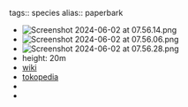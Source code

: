 tags:: species
alias:: paperbark

- ![Screenshot 2024-06-02 at 07.56.14.png](https://peach-geographical-bat-397.mypinata.cloud/ipfs/QmZfKR7T3anWpavhVHMkYLSssc6jxwhD4XUHMxRVLBw23F)
- ![Screenshot 2024-06-02 at 07.56.06.png](https://peach-geographical-bat-397.mypinata.cloud/ipfs/QmS2RfbkvcAfsM3MczyezaaUSsxihoAKn5aKzaBSFgwpWq)
- ![Screenshot 2024-06-02 at 07.56.28.png](https://peach-geographical-bat-397.mypinata.cloud/ipfs/Qmc4mUFuMbXdRDEg8f9iPN5zevgJVJeLsgafVJCaVggw9z)
- height: 20m
- [wiki](https://en.wikipedia.org/wiki/Melaleuca_leucadendra)
- [tokopedia](https://www.tokopedia.com/plantismeid/pohon-minyak-kayu-putih-melaleuca-leucadendra-tanaman-obat-herbal?extParam=ivf%3Dfalse%26src%3Dsearch)
-
-